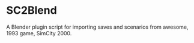 # SC2Blend
A Blender plugin script for importing saves and scenarios from awesome, 1993 game, SimCity 2000.
